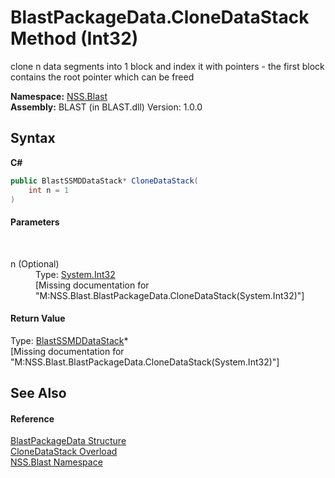 # BlastPackageData.CloneDataStack Method (Int32)
 

clone n data segments into 1 block and index it with pointers - the first block contains the root pointer which can be freed

**Namespace:**&nbsp;<a href="N_NSS_Blast">NSS.Blast</a><br />**Assembly:**&nbsp;BLAST (in BLAST.dll) Version: 1.0.0

## Syntax

**C#**<br />
``` C#
public BlastSSMDDataStack* CloneDataStack(
	int n = 1
)
```


#### Parameters
&nbsp;<dl><dt>n (Optional)</dt><dd>Type: <a href="https://docs.microsoft.com/dotnet/api/system.int32" target="_blank" rel="noopener noreferrer">System.Int32</a><br />\[Missing <param name="n"/> documentation for "M:NSS.Blast.BlastPackageData.CloneDataStack(System.Int32)"\]</dd></dl>

#### Return Value
Type: <a href="T_NSS_Blast_BlastSSMDDataStack">BlastSSMDDataStack</a>*<br />\[Missing <returns> documentation for "M:NSS.Blast.BlastPackageData.CloneDataStack(System.Int32)"\]

## See Also


#### Reference
<a href="T_NSS_Blast_BlastPackageData">BlastPackageData Structure</a><br /><a href="Overload_NSS_Blast_BlastPackageData_CloneDataStack">CloneDataStack Overload</a><br /><a href="N_NSS_Blast">NSS.Blast Namespace</a><br />